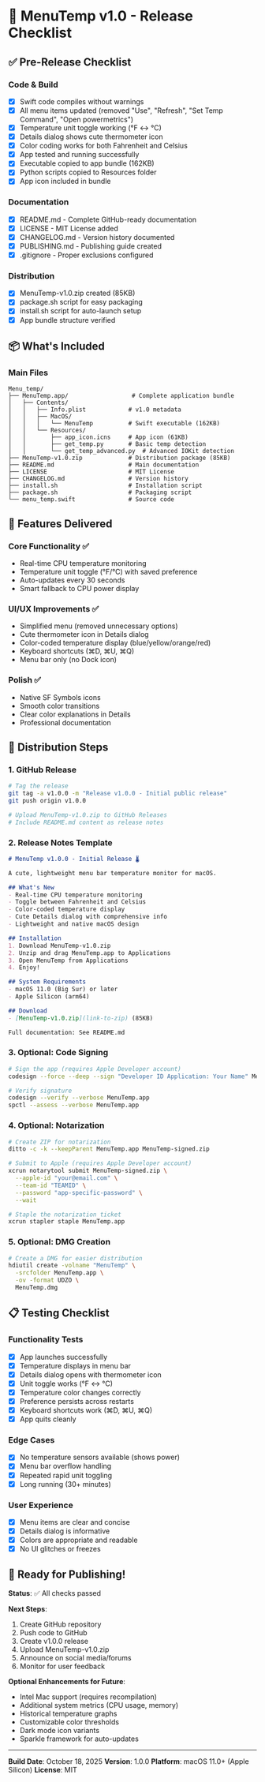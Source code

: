 # 🚀 MenuTemp v1.0 - Release Checklist

## ✅ Pre-Release Checklist

### Code & Build
- [x] Swift code compiles without warnings
- [x] All menu items updated (removed "Use", "Refresh", "Set Temp Command", "Open powermetrics")
- [x] Temperature unit toggle working (°F ↔ °C)
- [x] Details dialog shows cute thermometer icon
- [x] Color coding works for both Fahrenheit and Celsius
- [x] App tested and running successfully
- [x] Executable copied to app bundle (162KB)
- [x] Python scripts copied to Resources folder
- [x] App icon included in bundle

### Documentation
- [x] README.md - Complete GitHub-ready documentation
- [x] LICENSE - MIT License added
- [x] CHANGELOG.md - Version history documented
- [x] PUBLISHING.md - Publishing guide created
- [x] .gitignore - Proper exclusions configured

### Distribution
- [x] MenuTemp-v1.0.zip created (85KB)
- [x] package.sh script for easy packaging
- [x] install.sh script for auto-launch setup
- [x] App bundle structure verified

## 📦 What's Included

### Main Files
```
Menu_temp/
├── MenuTemp.app/                  # Complete application bundle
│   ├── Contents/
│   │   ├── Info.plist            # v1.0 metadata
│   │   ├── MacOS/
│   │   │   └── MenuTemp          # Swift executable (162KB)
│   │   └── Resources/
│   │       ├── app_icon.icns     # App icon (61KB)
│   │       ├── get_temp.py       # Basic temp detection
│   │       └── get_temp_advanced.py  # Advanced IOKit detection
├── MenuTemp-v1.0.zip             # Distribution package (85KB)
├── README.md                     # Main documentation
├── LICENSE                       # MIT License
├── CHANGELOG.md                  # Version history
├── install.sh                    # Installation script
├── package.sh                    # Packaging script
└── menu_temp.swift               # Source code
```

## 🎯 Features Delivered

### Core Functionality ✅
- Real-time CPU temperature monitoring
- Temperature unit toggle (°F/°C) with saved preference
- Auto-updates every 30 seconds
- Smart fallback to CPU power display

### UI/UX Improvements ✅
- Simplified menu (removed unnecessary options)
- Cute thermometer icon in Details dialog
- Color-coded temperature display (blue/yellow/orange/red)
- Keyboard shortcuts (⌘D, ⌘U, ⌘Q)
- Menu bar only (no Dock icon)

### Polish ✅
- Native SF Symbols icons
- Smooth color transitions
- Clear color explanations in Details
- Professional documentation

## 🚀 Distribution Steps

### 1. GitHub Release
```bash
# Tag the release
git tag -a v1.0.0 -m "Release v1.0.0 - Initial public release"
git push origin v1.0.0

# Upload MenuTemp-v1.0.zip to GitHub Releases
# Include README.md content as release notes
```

### 2. Release Notes Template
```markdown
# MenuTemp v1.0.0 - Initial Release 🌡️

A cute, lightweight menu bar temperature monitor for macOS.

## What's New
- Real-time CPU temperature monitoring
- Toggle between Fahrenheit and Celsius
- Color-coded temperature display
- Cute Details dialog with comprehensive info
- Lightweight and native macOS design

## Installation
1. Download MenuTemp-v1.0.zip
2. Unzip and drag MenuTemp.app to Applications
3. Open MenuTemp from Applications
4. Enjoy!

## System Requirements
- macOS 11.0 (Big Sur) or later
- Apple Silicon (arm64)

## Download
- [MenuTemp-v1.0.zip](link-to-zip) (85KB)

Full documentation: See README.md
```

### 3. Optional: Code Signing
```bash
# Sign the app (requires Apple Developer account)
codesign --force --deep --sign "Developer ID Application: Your Name" MenuTemp.app

# Verify signature
codesign --verify --verbose MenuTemp.app
spctl --assess --verbose MenuTemp.app
```

### 4. Optional: Notarization
```bash
# Create ZIP for notarization
ditto -c -k --keepParent MenuTemp.app MenuTemp-signed.zip

# Submit to Apple (requires Apple Developer account)
xcrun notarytool submit MenuTemp-signed.zip \
  --apple-id "your@email.com" \
  --team-id "TEAMID" \
  --password "app-specific-password" \
  --wait

# Staple the notarization ticket
xcrun stapler staple MenuTemp.app
```

### 5. Optional: DMG Creation
```bash
# Create a DMG for easier distribution
hdiutil create -volname "MenuTemp" \
  -srcfolder MenuTemp.app \
  -ov -format UDZO \
  MenuTemp.dmg
```

## 📋 Testing Checklist

### Functionality Tests
- [x] App launches successfully
- [x] Temperature displays in menu bar
- [x] Details dialog opens with thermometer icon
- [x] Unit toggle works (°F ↔ °C)
- [x] Temperature color changes correctly
- [x] Preference persists across restarts
- [x] Keyboard shortcuts work (⌘D, ⌘U, ⌘Q)
- [x] App quits cleanly

### Edge Cases
- [x] No temperature sensors available (shows power)
- [x] Menu bar overflow handling
- [x] Repeated rapid unit toggling
- [x] Long running (30+ minutes)

### User Experience
- [x] Menu items are clear and concise
- [x] Details dialog is informative
- [x] Colors are appropriate and readable
- [x] No UI glitches or freezes

## 🎉 Ready for Publishing!

**Status**: ✅ All checks passed

**Next Steps**:
1. Create GitHub repository
2. Push code to GitHub
3. Create v1.0.0 release
4. Upload MenuTemp-v1.0.zip
5. Announce on social media/forums
6. Monitor for user feedback

**Optional Enhancements for Future**:
- Intel Mac support (requires recompilation)
- Additional system metrics (CPU usage, memory)
- Historical temperature graphs
- Customizable color thresholds
- Dark mode icon variants
- Sparkle framework for auto-updates

---

**Build Date**: October 18, 2025
**Version**: 1.0.0
**Platform**: macOS 11.0+ (Apple Silicon)
**License**: MIT
